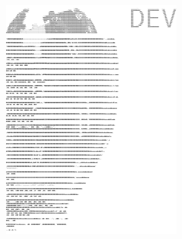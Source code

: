 <div style="display:flex;justify-content:center;align-items:center">
<pre style="background:white;border:none;color:black;font-size:0.4vw;font-weight:bold;white-space:pre">

                                                                                                                                                                                                                                            
                                                                                                                                                                                                                                            
                                                                                                                                                                                                                                            
                                                                                                                                                                                                                                            
                                                                                                                                                                                                                                            
                                                                                                                                                                                                                                            
                                                                                                                                                                                                                                            
                                                                                                                                                                                                                                            
                                                                                                                                                                                                                                            
                                                                                                                                                                                                                                            
                            .;:,.';.                                                            ';clo;.                                                                       ,,,,,,,,'..            ,,,,,,,,,,,,,,,    ,,,.            ,,,.
                           kKKKXX0x.                                                  .,:looo,  xxxkkkkl'                                                                     ddddddddddddc'        .ddddddddddddddd    .ddd           .ddd 
                        'oxXXXXKOx.                           ;x0KKKO.         .':ldO0000OOOOOo,:xxxkkkkkxc:,                                                                 ddd.       ,ddo.      .ddd                 ;ddc          odd' 
                     cdXkkXKkk,.                              OKXXXXKd...,:lxOKKK00K0000000OOOOOOOOdcocokkxkkxc                                                               ddd.         ddd,     .ddd                  ddd         'ddl  
                   lKlxdKNKOO0l                              .dKXXXXXXXXXKKKKKKKKK000000O0000OOOOOl;o,cl,,,cxkxx                                                              ddd.         .ddd     .ddd                  .ddo        ddd   
                 .XNXxdNNNNNN0x.                      .';ldOXNNNXXX0dOXKk0XKKKKKKKKKK000000000OOOOk',xl,oc,oxkkxx'                                                            ddd.          ddd,    .ddd.                  :dd'      :dd,   
                'KNNXdlNNNNN0x,                       NNNNNNNNNNNOkklokk:'XXKc0KKKKKKKK0OOOOkK00OOOk;.ox,;ldkkkkxxo.                                                          ddd.          odd:    .dddddddddddddd         ddd      ddo    
              ckNNNNNNNNNNN0x'                        cNNNNNWWNNNK,xNXXXl;XXo,XXKKKKKK0k000O00000OOOOo;;oxkkkkkkkxxx:xd                                                       ddd.          ddd,    .ddd                    .ddc    ldd     
            .0NNXNNWNNNNNN0x.                          WNWWX. 'WNNKxXNNK,OKO0odXXKKKKKKOKK00000000OOOOOOOOOkkkkkkkkkkkdo.                                                     ddd.          ddd.    .ddd                     cdd.  .dd;     
          ,oXNNNNNWNNNNNNKk;                            Ko    .dNNNNNNKdKXXXXXdXXXXKKKKK00K000000000OOOkOOkkkkkOOkkxxxxdd,                                                    ddd.         cddc     .ddd                      ddo  ddd      
         lNNNNNNNNNNNNNNN0x,.             ....          .',:clloNNNNNNXNNNXXXXXXXXXXKKKKK000K000000OO000OOOkOkkkkOkkxxxxdd:                                                   ddd.       .cddc      .ddd                      .dd.'dd.      
        dNNNNNNNN0lKNNNNNNNNN0l        ;l:;;::,   ...,;::kKXXKXWNNNNNNNXXXXXXXXXKXXXXXKKKKK00K0O000000OOOOOOkkkkkOkkkxxxxddc                                                  ddd,   ..,lddd        .ddd.                      ldoddc       
       oNNNkXNXXKddNNNNWWWWWWKx.        ;:::::;,,;;:::::lWWWWWNNNNNNNXNNNNNNNNXNKXXXXXXKK0000KOKK00000OOOOOOOOOOkkkx;;dxxxddc                                                 ddddddddddc           .ddddddddddddddd            dddd        
      lNNKlcdkcKlONNWWNNXNNNKk,       .:l;::::::::::::::cWWWWWWNNNNNNXNWNNNNNNNNKKKKKKKKKXXKKK0O0000000OOOOOOOOkkkkd.:'dxxddd:                                                                                                              
     'XNNK00Kkxx0NWWWN0x;:col:....';clc::::::::::::::::::XWWWWWWWNNNNNNXNNNNNNNNXNNXXXXXXKKKKKKKOK00000OOOOOOOOkkkkkc,c,xxxddo;                                                                                                             
     XXNNNNNNNOXWWWWXOdl;;;;::;;:::::::::::::::::::::::::xWWWWWWWWNNNNNXXXNNNNNNNXXXXXXXXXKKKKKK0O000000OOOOOOOkldkkko'.dxxdddd.                                                                                                            
    OXNNNNXXXNNWWWWW0do::::::::;:::::::::::::::::::::::::cNWNNNXNNNNNNNNWNNNNNNNNNXKkxxKXXKKkOOOO00000000OOOOOOOk::dkkd.dxxxdddo                                                                                                            
   'XNNNNXNWWNNWWWWNOdl:::::::::::::::::::::::::::clodxkO00NNWWWWWWWWNNNNNNKOxxKO;dXX:OXXXXOKKKKKK0000000OOOOOOOOkd:'..,xxxxdooo,                                                                                                           
   KNNNNXNNWWNWWWWWNOdc::::::::::::::::::::oxk0KXWWWWWWWWWXXWWWWWWWWWW0kc,ONKo'dX:NXX:XXXXX00KKKKKKKOO0000OOOOOOOkkkkddkxxxxxxddo                                                                                                           
  'XNNNNKNNWNWWWNNNN0xxdxkkOO0000Oxl:::::oNWWWWWWWWWWWWWWWW0WWWWWWWWWNNNKc'kNNKc'cNNXcXXXXXXO0KKKKKkk0OO00OOOOOOOkkkkkkxkxxxkdddo;                                                                                                          
  ONNNXXNNNWNNXXNNNWXWWWWWWWWWWWMWXx:::::coNWWWWWWWWWWWWWWWXKWWWWWWWWNNNNNO,;0NNc;;O0oXXXXXXK0OOOOkO000OO0OOOOOOOOkkxkkxdxxxxxddoo                                                                                                          
  NNNNKNNNNNWWWWWWWWXWWWWWWWWWWMWO;::::::::NMWWWWWWWWWWWWWWWOWWWWWWWWWNNNNNNd'l0oNx',OXXXXXXKKKKKKKK0000OO0OOOOOOkxkOkkkxdxxdxddoo.                                                                                                         
 .NNNNOloxNNWWWWWWWWXWWWWWWWWWWWWXdclloxOXMMMMMWWWWNXXXXXXXXKWWWWWWWWWNNNNNNNKc.KNNXdXXXXXXXXKKKKKK000000k0OOOOkkkOkkkkkkoxxdkddoo,                                                 .lol,            ooo.                       :ooc        
 cNNNKdxkxoNWWWWWWWWKWWWWWWWWWWWWMMMMMMMMMMMMMMMWWKXWWWWWWWWWWWWWWWWWWWNNNNNNNNKNNNNNXXXXXXXXKKKKKKK00000O0OkkOOOOkkkkkkkxxxxddoool                   .ddo             ;dd.         'ddd:            ddd.                       dddd        
 xNNNN0xdxodXWNXNNWNXWWWWWWWWWWWWMMMWX0KXWMMMMMMMW0WWWWWWWWWWWWWWWWWWWWNNNNNNNNNNNNNXKKKKKK00OKKKKKK0000OkOO00OOOOkkkkkkkxxxdl;oooo                    ddd             odd                           ddd.                                   
 ONNNNkd0oXNNNKWWWNNWWWWWWWWWWWWWXooOXX0o':kMMMWWW0WWWWWWWWWWWWWWWWWWWWNNNNNNNNNNXKKXNNXXXXXXkKKKKK0OOOO00k0OOOOOOkkkkkkkxxc:c:oooo                    odd             ddd                           ddd.                                   
 ONNNNlO:xdNNXNWWWWWWWWWWWWWWWWWk.dMMMMMMN,.oMMWWW0NWWWWXXXXXXWWWWWWWWWNNNNNNNNNKNNNNXXXXXXXO0K000000K0000Ok0OOOOOkkkkkkxxdcd;clooo                    ;dd.    ooo.    ddo     ooooooooo,            ddd.       'ooo      .ooooooooo        
 xNNNNxcOodNNXNWWWWWWWWWWWWWWWWW..XMMMMMMMk.'MWWWWWKKXXKNWWWWNKXWWWWWNNNNNNNNNNNKNNNNXXXXXXX0KKKKKK00000000Ok0OOOOkkkOkkxxx::l:looo                    .dd,   cdddd   .dd;           odd,            ddd.     .ldd.             .ddd        
 lNNNXXkoxNNNNXNNNNXWWWWWWWWWWWW;.xWMMMMMMk.lWWWWWWWWWWWWWWWWWWXKWWWNNNNNNNNNNNNNXKKNXXXXXXXKKKKKKK00000000OkOOkkO0kkkxkxxxd:clcoo:                     ddc   dd.dd.  'dd.           ldd,            ddd.   .cdd.                ddd        
 .NNXXNXXNNNNNWNNWWNXWWWWWWWWWWWNl.xWWWWWkckWXKWWWWWWWWWWWWWWWWW0NWWNNNNNNNNNNNNNNX0NXXXXXXXKKKKK0k00000000OOOOOOOkkkkxOxxcc;dl:od,                     ddd  :do 'dd  cdd            ldd,            ddd   :dd,                  ddd        
  NNXXNNNNNNNNNWWWWWKWWWWWWWWWWWKNXxllWWX,c;,'lWWWWWWWWWWWWWWWWWKXWNNNNNNNNNNNNXKXXNNXXXXXXKK0xc,;00000000OOOOOOOkkkkkkkxxxd:dlloo.                     :dd  dd.  dd. ddd            ldd,            ddd.,dddd.                  ddd        
  0WNXNNNNNNNNNNWWWWKNWWWWWWWWWW0',;clNWWOKXNWWWWWWWWWWWWWWWWWWNKKNNXXXXXXXXXXXNNNNXXXKOddkKKKKx..00000000OOOOOOkkxxxxkxxxddoooooo                      .dd ,do   'do ddo            ldd,            ddddd  ;dd:                 ddd        
  ,NNNNNNNNNNNNNNWWWXXWWWWWWWWWWWWWWWWWWWWWWWWWWWWWWNNXXNNNNNNNNXKNNNNNNWNNNNNNNNNNXXOk;.lKKKKOcc.l000000OOOOOOOkOkkkxxxxxdddoodo;                       dd,dd.    dd,dd;            ldd,            ddd'     ddo.               ddd        
   NNNNNNNNNNNNNNNWWXXWWWWWWWWWWWWWWWWWWWWWWWWNXXXNNNNWWWWWWWWNNKXNNNNNNNNNNNNNNNNXXXXXO..0KKOcKO.'000000OOOOOOOkkkkkxxxxdddloodo                        ddddd     ;dddd.            ldd,            ddd.      :dd;              ddd        
   ;NNNNNNNNNXXXXXXXXKXXXXXXXXXNNXNNNWWWWWWWXXNWWWWWWWWWWWWWNNNNKKNNNNNNNNNNNNNNNXXXXXXX:.lK0c0KK;.o0000OOOOOOOkkkkkxxxxxdddlodo;                        lddd'      dddd      .'',,;;dddo;;,,''      ddd.       .ddo.     '',,;;cdddc;;,''. 
    KNNcdxKNNNNNNNNNKNNNWWWWWWWWWWWWNXWWWWWWXKNWWWWWWWWWWNNNNNNNN0NNNNNNNNNNNNNNXXXXXXXXk..0c0KK0x.,xk00OOOOOOkkxkkxxxxddddoodoo                                                                                                            
    .XNdKN0kXNNNNNNN0WNNNWWWWWWWWWWNXNWWWWWWWWXKWWWWWWWNNNNNNNNNN0NNNNNNNX0KKKKKNXXXXXXKK;.:0KK0kdcdk00OOOOOOkkkkdxkxdxxddooooo.                                                                                                            
     ;XKcdddo0XNNNNNKNNNNNNNNNWWWWWXNWWWNNNXXXXNWWWNNNNNNNNNNNNNNN0XNNXKKKNNNXXX0NXXXXKKKc.:xk00000000OOOOOOkkkkkxddxxddddoolo;                                                                                                             
      lN0ONkx;kNNNNNNKNNNNNNNNNNNNNNNNXXXNNWWWNNNNNNNNNNNNNNNNNNNNNXKKKNNNNNXXXXONXXXKKKkOKKK00O0000OkOOOOOkkkkkxxxxxddddo:',c                                                                                                              
       dNkXlOlONNNNNNXKNNNWNXXNNNNNNNNNNN:kNNN0dKN0XNNNNNNNNNNNNNNNNNNNNNNXXXXXX0NXXKKKKKK00000K00000dOOOOkkkkkkkxxxxdddl'';o                                                                                                               
        xXxXOccXNNNNNNNXXXXXNNXXNNNNNNNNolKlONl:0N'o0NNNNNNNNNNNNNNNNNXKXXXXXXXKXXKKKKKK00KK00000000kkOOkkkkkkxxxxxdxddo,;.c                                                                                                                
         dXXNNKoNNNNNNNNNNNNNNNXKNNNNNKdlXcoKocxOl'kKNNNNNNNNNNNNNNNN0XNXXXXXXXXKKKKKKKK0K00000000O0kOOOkkkkxxxxxxdxddoll:;                                                                                                                 
          :XNKXXXNNNNNNNXXNNNNNN0NNNNNNN0:OdckN'kx.oONNNNNNNNNNNNNNNONXXXXXXXXKKKKKKKKKK00000000OOOOOOkkkkkxxxxxdxxddool;'                                                                                                                  
           .X0XXXNNNNNNKNNNNNNNNNNNNNNNk,o:OXONol0:;xkNNNNNNNNNNNNXXkNXXXXXXKKKKKKKKKK0000KK00OOOOOOkkkkkkxxxdddddddool,.                                                                                                                   
             OKXXXXNNNNKXNNNNNNNNNNNNNNNXoK;Oo0K'KK.OOkONNNNNNXXXXXXKOXXXXKKKKKKK000KKKKK000Oc:c:;;xkkkkxxkxxxdddddoool                                                                                                                     
              .XXXXXXXXX0XNNNNNNNNNNNNNNKoN:ONNNldOOO0KKNXXXXXXXKKXXXK0XKKKKKKKKKKKKK00000OOx'.',..okkxxxdxxdddoooooo'             ':::::::::;'.                                                                                            
                oXXXXXXXX0XXXNNNNNNNNNNNNNNNNNNNNNNXXXXXXXXXXXXXXXXXXX0OXKKKKKKK00000000OOOOOOkkkc.xxxxxxdodoodooool               :ddl     .ddddc                                                                                          
                  0XXXXXXXKKXXXXXXXXXXXXXXXXXXXXXXXXXKXXXXXXXXXXXKKKKKKKOO0KKK0000000OOOOOOOkkkkk,'xxxxxxddddooooo                 :dd:        .ddd.                                                                                        
                    dxk0XXXK0KXXXXXXXXXXXXXXKXXXXXXXX0KXXXXXXKKKKKKKKKKKKK0OkK00000OOOOOOOkkkkkkx.:xxxxddddoodoo                   :dd:         lddc         .,;::;,.         .,,,,,,,   .,:::;'        .,;:::;;'.           ..,;::;,.      
                      xkl0KKKK0KXXXXXXXXXXXKXXXXXXXXXXK0XKKKKKKKKKKKKKK0000OOK0OOOOOOOOkkkkkkkxxo,dxxddddddddo                     :dd:         odd;      .lddd    dddc           ;ddd,.odd. ;d:      :ddd'    ;dd.        'oddl    dddc.   
                        :oO0KKK00KKKKKKKKKKXXXXKKKXKKKKXKKKKKKKKK000000000000OOOOOOOkkkkkkkkxxxxxxdddddddoo:                       :dd:        .ddd      ldd'        ldd.          .dddd'            ,dd:                 ldd'        cdd;  
                           dokO0K0KKKKKKKKKKKKKKKOOO0KKKKKK00000k0000000OOOOOOOOOkkkkkkkkxxxxxxxxddddddoo.                         :ddl......,cddo      cdd;          ddd          .ddd,             .ddo.               cdd;          ddd. 
                              lOOO00000000000000dddolxkkkOO00000x00OOOOkkkkkxxxOkkkkkkxxxxxxxxddolodol.                            :ddddddddddd         dddl:::::::::cddd.         .ddd                ,ddoc,.           ddd.          ;ddo 
                                 0OOOOOOOO00000000OxO00000OkxxOOOkkkkkxkkkkkkkxxOkkkkxxxxxxdddd;llo                                :ddc                 ddd.                       .ddd                    ,dddl;.       ddd.          ,ddo 
                                    .0OOOOkkOOOOOxdxdkOxxkOOO::OOOOOkkkkkkkkkkkdOxxxxxxxdoll;cl'                                   :dd:                 ddd.                       .ddd                        :ddl      ldd,          odd; 
                                         OOOOkkkOOkdooccxxolcldkkkkkkkkkkkkkxxxxxdddddxdlll.                                       :dd:                 .ddd                       .ddd                         ddd       ddd         ,ddd  
                                              ;OxOOOOOOkkkkkxkkkxxxkkkxxxxxxxxddddxxxc                                             :dd:                   ddd:.      .';.          ;ddd.             :,.      .cdd:        ddd;.    .:ddl   
                                                       kkkkkkkkkdclcccdxxxxxx.                                                     :dd:                      dddddddddd'     .dddddddddddddd,        'dddddddddd,            ,dddddddd.     
                                                                 ..                                                                                              oc                                       ;d.                    l:         

</pre>
</div>
